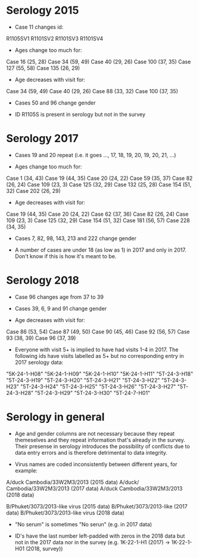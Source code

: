 # Serology 2015

- Case 11 changes id:

R1105SV1
R1101SV2
R1101SV3
R1101SV4

- Ages change too much for:

Case 16 (25, 28)
Case 34 (59, 49)
Case 40 (29, 26)
Case 100 (37, 35)
Case 127 (55, 58)
Case 135 (26, 29)

- Age decreases with visit for:

Case 34 (59, 49)
Case 40 (29, 26)
Case 88 (33, 32)
Case 100 (37, 35)

- Cases 50 and 96 change gender

- ID R1105S is present in serology but not in the survey

# Serology 2017

- Cases 19 and 20 repeat (i.e. it goes ..., 17, 18, 19, 20, 19, 20, 21, ...)

- Ages change too much for:

Case 1 (34, 43)
Case 19 (44, 35)
Case 20 (24, 22)
Case 59 (35, 37)
Case 82 (26, 24)
Case 109 (23, 3)
Case 125 (32, 29)
Case 132 (25, 28)
Case 154 (51, 32)
Case 202 (26, 29)

- Age decreases with visit for:

Case 19 (44, 35)
Case 20 (24, 22)
Case 62 (37, 36)
Case 82 (26, 24)
Case 109 (23, 3)
Case 125 (32, 29)
Case 154 (51, 32)
Case 181 (56, 57)
Case 228 (34, 35)

- Cases 7, 82, 98, 143, 213 and 222 change gender

- A number of cases are under 18 (as low as 1)
  in 2017 and only in 2017. Don't know if this
  is how it's meant to be.

# Serology 2018

- Case 96 changes age from 37 to 39

- Cases 39, 6, 9 and 91 change gender

- Age decreases with visit for:

Case 86 (53, 54)
Case 87 (49, 50)
Case 90 (45, 46)
Case 92 (56, 57)
Case 93 (38, 39)
Case 96 (37, 39)

- Everyone with visit 5+ is implied to have had visits 1-4 in 2017. The
  following ids have visits labelled as 5+ but no corresponding entry in 2017
  serology data:

"5K-24-1-H08" "5K-24-1-H09" "5K-24-1-H10" "5K-24-1-H11" "5T-24-3-H18" "5T-24-3-H19" "5T-24-3-H20"
"5T-24-3-H21" "5T-24-3-H22" "5T-24-3-H23" "5T-24-3-H24" "5T-24-3-H25" "5T-24-3-H26" "5T-24-3-H27"
"5T-24-3-H28" "5T-24-3-H29" "5T-24-3-H30" "5T-24-7-H01"

# Serology in general

- Age and gender columns are not necessary because they repeat themeselves and
  they repeat information that's already in the survey.
  Their presense in serology
  introduces the possibility of conflicts due to data entry errors and is
  therefore detrimental to data integrity.

- Virus names are coded inconsistently between different years, for example:

A/duck Cambodia/33W2M3/2013 (2015 data)
A/duck/ Cambodia/33W2M3/2013 (2017 data)
A/duck Cambodia/33W2M3/2013 (2018 data)

B/Phuket/3073/2013-like virus (2015 data)
B/Phuket/3073/2013-like (2017 data)
B/Phuket/3073/2013-like virus (2018 data)

- "No serum" is sometimes "No serun" (e.g. in 2017 data)

- ID's have the last number left-padded with zeros in the 2018 data but not
  in the 2017 data nor in the survey
  (e.g. 1K-22-1-H1 (2017) -> 1K-22-1-H01 (2018, survey))
